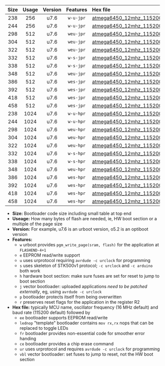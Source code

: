 |Size|Usage|Version|Features|Hex file|
|:-:|:-:|:-:|:-:|:--|
|238|256|u7.6|`w-u-jpr`|[atmega6450_12mhz_115200bps_ur_vbl.hex](https://raw.githubusercontent.com/stefanrueger/urboot/main//atmega6450_12mhz_115200bps_ur_vbl.hex)|
|244|256|u7.6|`w-u-jpr`|[atmega6450_12mhz_115200bps_lednop_ur_vbl.hex](https://raw.githubusercontent.com/stefanrueger/urboot/main//atmega6450_12mhz_115200bps_lednop_ur_vbl.hex)|
|298|512|u7.6|`weu-jpr`|[atmega6450_12mhz_115200bps_ee_ur_vbl.hex](https://raw.githubusercontent.com/stefanrueger/urboot/main//atmega6450_12mhz_115200bps_ee_ur_vbl.hex)|
|304|512|u7.6|`weu-jpr`|[atmega6450_12mhz_115200bps_ee_lednop_ur_vbl.hex](https://raw.githubusercontent.com/stefanrueger/urboot/main//atmega6450_12mhz_115200bps_ee_lednop_ur_vbl.hex)|
|322|512|u7.6|`weu-jpr`|[atmega6450_12mhz_115200bps_ee_lednop_fr_ur_vbl.hex](https://raw.githubusercontent.com/stefanrueger/urboot/main//atmega6450_12mhz_115200bps_ee_lednop_fr_ur_vbl.hex)|
|332|512|u7.6|`w-s-jpr`|[atmega6450_12mhz_115200bps_vbl.hex](https://raw.githubusercontent.com/stefanrueger/urboot/main//atmega6450_12mhz_115200bps_vbl.hex)|
|338|512|u7.6|`w-s-jpr`|[atmega6450_12mhz_115200bps_lednop_vbl.hex](https://raw.githubusercontent.com/stefanrueger/urboot/main//atmega6450_12mhz_115200bps_lednop_vbl.hex)|
|348|512|u7.6|`weu-jpr`|[atmega6450_12mhz_115200bps_ee_lednop_fr_ce_ur_vbl.hex](https://raw.githubusercontent.com/stefanrueger/urboot/main//atmega6450_12mhz_115200bps_ee_lednop_fr_ce_ur_vbl.hex)|
|386|512|u7.6|`wes-jpr`|[atmega6450_12mhz_115200bps_ee_vbl.hex](https://raw.githubusercontent.com/stefanrueger/urboot/main//atmega6450_12mhz_115200bps_ee_vbl.hex)|
|392|512|u7.6|`wes-jpr`|[atmega6450_12mhz_115200bps_ee_lednop_vbl.hex](https://raw.githubusercontent.com/stefanrueger/urboot/main//atmega6450_12mhz_115200bps_ee_lednop_vbl.hex)|
|418|512|u7.6|`wes-jpr`|[atmega6450_12mhz_115200bps_ee_lednop_fr_vbl.hex](https://raw.githubusercontent.com/stefanrueger/urboot/main//atmega6450_12mhz_115200bps_ee_lednop_fr_vbl.hex)|
|458|512|u7.6|`wes-jpr`|[atmega6450_12mhz_115200bps_ee_lednop_fr_ce_vbl.hex](https://raw.githubusercontent.com/stefanrueger/urboot/main//atmega6450_12mhz_115200bps_ee_lednop_fr_ce_vbl.hex)|
|238|1024|u7.6|`w-u-hpr`|[atmega6450_12mhz_115200bps_ur.hex](https://raw.githubusercontent.com/stefanrueger/urboot/main//atmega6450_12mhz_115200bps_ur.hex)|
|244|1024|u7.6|`w-u-hpr`|[atmega6450_12mhz_115200bps_lednop_ur.hex](https://raw.githubusercontent.com/stefanrueger/urboot/main//atmega6450_12mhz_115200bps_lednop_ur.hex)|
|298|1024|u7.6|`weu-hpr`|[atmega6450_12mhz_115200bps_ee_ur.hex](https://raw.githubusercontent.com/stefanrueger/urboot/main//atmega6450_12mhz_115200bps_ee_ur.hex)|
|304|1024|u7.6|`weu-hpr`|[atmega6450_12mhz_115200bps_ee_lednop_ur.hex](https://raw.githubusercontent.com/stefanrueger/urboot/main//atmega6450_12mhz_115200bps_ee_lednop_ur.hex)|
|322|1024|u7.6|`weu-hpr`|[atmega6450_12mhz_115200bps_ee_lednop_fr_ur.hex](https://raw.githubusercontent.com/stefanrueger/urboot/main//atmega6450_12mhz_115200bps_ee_lednop_fr_ur.hex)|
|332|1024|u7.6|`w-s-hpr`|[atmega6450_12mhz_115200bps.hex](https://raw.githubusercontent.com/stefanrueger/urboot/main//atmega6450_12mhz_115200bps.hex)|
|338|1024|u7.6|`w-s-hpr`|[atmega6450_12mhz_115200bps_lednop.hex](https://raw.githubusercontent.com/stefanrueger/urboot/main//atmega6450_12mhz_115200bps_lednop.hex)|
|348|1024|u7.6|`weu-hpr`|[atmega6450_12mhz_115200bps_ee_lednop_fr_ce_ur.hex](https://raw.githubusercontent.com/stefanrueger/urboot/main//atmega6450_12mhz_115200bps_ee_lednop_fr_ce_ur.hex)|
|386|1024|u7.6|`wes-hpr`|[atmega6450_12mhz_115200bps_ee.hex](https://raw.githubusercontent.com/stefanrueger/urboot/main//atmega6450_12mhz_115200bps_ee.hex)|
|392|1024|u7.6|`wes-hpr`|[atmega6450_12mhz_115200bps_ee_lednop.hex](https://raw.githubusercontent.com/stefanrueger/urboot/main//atmega6450_12mhz_115200bps_ee_lednop.hex)|
|418|1024|u7.6|`wes-hpr`|[atmega6450_12mhz_115200bps_ee_lednop_fr.hex](https://raw.githubusercontent.com/stefanrueger/urboot/main//atmega6450_12mhz_115200bps_ee_lednop_fr.hex)|
|458|1024|u7.6|`wes-hpr`|[atmega6450_12mhz_115200bps_ee_lednop_fr_ce.hex](https://raw.githubusercontent.com/stefanrueger/urboot/main//atmega6450_12mhz_115200bps_ee_lednop_fr_ce.hex)|

- **Size:** Bootloader code size including small table at top end
- **Useage:** How many bytes of flash are needed, ie, HW boot section or a multiple of the page size
- **Version:** For example, u7.6 is an urboot version, o5.2 is an optiboot version
- **Features:**
  + `w` urboot provides `pgm_write_page(sram, flash)` for the application at `FLASHEND-4+1`
  + `e` EEPROM read/write support
  + `u` uses urprotocol requiring `avrdude -c urclock` for programming
  + `s` uses skeleton of STK500v1 protocol; `-c urclock` and `-c arduino` both work
  + `h` hardware boot section: make sure fuses are set for reset to jump to boot section
  + `j` vector bootloader: uploaded applications *need to be patched externally*, eg, using `avrdude -c urclock`
  + `p` bootloader protects itself from being overwritten
  + `r` preserves reset flags for the application in the register R2
- **Hex file:** typically MCU name, oscillator frequency (16 MHz default) and baud rate (115200 default) followed by
  + `ee` bootloader supports EEPROM read/write
  + `lednop` "template" bootloader contains `mov rx,rx` nops that can be replaced to toggle LEDs
  + `fr` bootloader provides non-essential code for smoother error handing
  + `ce` bootloader provides a chip erase command
  + `ur` uses urprotocol and requires `avrdude -c urclock` for programming
  + `vbl` vector bootloader: set fuses to jump to reset, not the HW boot section
